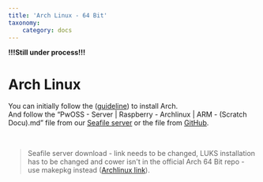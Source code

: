 ```yaml
---
title: 'Arch Linux - 64 Bit'
taxonomy:
    category: docs
---
```


__!!!Still under process!!!__

# Arch Linux

You can initially follow the ([guideline](https://guideline.pwoss.xyz/linux/arch)) to install Arch.  
And follow the “PwOSS - Server | Raspberry - Archlinux | ARM - (Scratch Docu).md” file from our [Seafile server](https://seafile.pwoss.xyz/d/1215a57671da473cadbe/?p=/1.%20Raspberry%20Pi/Arch%20Linux%20%7C%20ARM/Arch%20Linux%20%7C%20ARM%20-%20%28Scratch%20Docu%29&mode=list) or the file from [GitHub](https://github.com/PwOSS/Documentation/blob/master/Raspberry/PwOSS%20-%20Server%20%7C%20Raspberry%20-%20Archlinux%20%7C%20ARM%20-%20(Scratch%20Docu).md).

&nbsp;

> Seafile server download - link needs to be changed, LUKS installation has to be changed and cower isn't in the official Arch 64 Bit repo - use makepkg instead ([Archlinux link](https://wiki.archlinux.org/index.php/Makepkg)).
